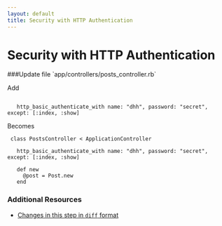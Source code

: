 ```yaml
---
layout: default
title: Security with HTTP Authentication
---
```


<h1 id="main">Security with HTTP Authentication</h1>
###Update file `app/controllers/posts_controller.rb`

Add
```
 
   http_basic_authenticate_with name: "dhh", password: "secret", except: [:index, :show]
```


Becomes
```
 class PostsController < ApplicationController
 
   http_basic_authenticate_with name: "dhh", password: "secret", except: [:index, :show]
 
   def new
     @post = Post.new
   end

```



### Additional Resources

* [Changes in this step in `diff` format](https://github.com/software-academy/rails_getting_started_bdd/commit/5f206749ddf21e6239fdbdf446f46684f7c309cb)

